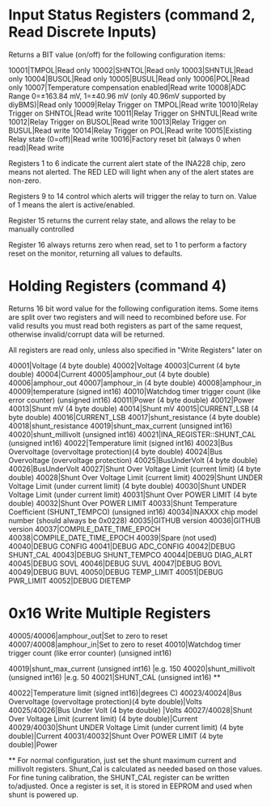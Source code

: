 # Input Status Registers (command 2, Read Discrete Inputs)

Returns a BIT value (on/off) for the following configuration items:

10001|TMPOL|Read only
10002|SHNTOL|Read only
10003|SHNTUL|Read only
10004|BUSOL|Read only
10005|BUSUL|Read only
10006|POL|Read only
10007|Temperature compensation enabled|Read write
10008|ADC Range 0=±163.84 mV, 1=±40.96 mV (only 40.96mV supported by diyBMS)|Read only
10009|Relay Trigger on TMPOL|Read write
10010|Relay Trigger on SHNTOL|Read write
10011|Relay Trigger on SHNTUL|Read write
10012|Relay Trigger on BUSOL|Read write
10013|Relay Trigger on BUSUL|Read write
10014|Relay Trigger on POL|Read write
10015|Existing Relay state (0=off)|Read write
10016|Factory reset bit (always 0 when read)|Read write

Registers 1 to 6 indicate the current alert state of the INA228 chip, zero means not alerted.  The RED LED will light when any of the alert states are non-zero.

Registers 9 to 14 control which alerts will trigger the relay to turn on.  Value of 1 means the alert is active/enabled.

Register 15 returns the current relay state, and allows the relay to be manually controlled

Register 16 always returns zero when read, set to 1 to perform a factory reset on the monitor, returning all values to defaults.


# Holding Registers (command 4)

Returns 16 bit word value for the following configuration items.  Some items are split over two registers and will need to recombined before use.
For valid results you must read both registers as part of the same request, otherwise invalid/corrupt data will be returned.

All registers are read only, unless also specified in "Write Registers" later on

40001|Voltage (4 byte double)
40002|Voltage
40003|Current (4 byte double)
40004|Current
40005|amphour_out (4 byte double)
40006|amphour_out
40007|amphour_in (4 byte double)
40008|amphour_in
40009|temperature (signed int16)
40010|Watchdog timer trigger count (like error counter) (unsigned int16)
40011|Power (4 byte double)
40012|Power
40013|Shunt mV (4 byte double)
40014|Shunt mV
40015|CURRENT_LSB (4 byte double)
40016|CURRENT_LSB
40017|shunt_resistance (4 byte double)
40018|shunt_resistance
40019|shunt_max_current  (unsigned int16)
40020|shunt_millivolt  (unsigned int16)
40021|INA_REGISTER::SHUNT_CAL (unsigned int16)
40022|Temperature limit (signed int16)
40023|Bus Overvoltage (overvoltage protection)(4 byte double)
40024|Bus Overvoltage (overvoltage protection)
40025|BusUnderVolt (4 byte double)
40026|BusUnderVolt
40027|Shunt Over Voltage Limit (current limit) (4 byte double)
40028|Shunt Over Voltage Limit (current limit) 
40029|Shunt UNDER Voltage Limit (under current limit) (4 byte double)
40030|Shunt UNDER Voltage Limit (under current limit)
40031|Shunt Over POWER LIMIT (4 byte double)
40032|Shunt Over POWER LIMIT
40033|Shunt Temperature Coefficient (SHUNT_TEMPCO) (unsigned int16)
40034|INAXXX chip model number (should always be 0x0228)
40035|GITHUB version
40036|GITHUB version
40037|COMPILE_DATE_TIME_EPOCH
40038|COMPILE_DATE_TIME_EPOCH
40039|Spare (not used)
40040|DEBUG CONFIG
40041|DEBUG ADC_CONFIG
40042|DEBUG SHUNT_CAL
40043|DEBUG SHUNT_TEMPCO
40044|DEBUG DIAG_ALRT
40045|DEBUG SOVL
40046|DEBUG SUVL
40047|DEBUG BOVL
40049|DEBUG BUVL
40050|DEBUG TEMP_LIMIT
40051|DEBUG PWR_LIMIT
40052|DEBUG DIETEMP


# 0x16 Write Multiple Registers

40005/40006|amphour_out|Set to zero to reset
40007/40008|amphour_in|Set to zero to reset
40010|Watchdog timer trigger count (like error counter) (unsigned int16)

40019|shunt_max_current  (unsigned int16) |e.g. 150
40020|shunt_millivolt  (unsigned int16) |e.g. 50
40021|SHUNT_CAL (unsigned int16) **

40022|Temperature limit (signed int16)|degrees C)
40023/40024|Bus Overvoltage (overvoltage protection)(4 byte double)|Volts
40025/40026|Bus Under Volt (4 byte double) |Volts
40027/40028|Shunt Over Voltage Limit (current limit) (4 byte double)|Current
40029/40030|Shunt UNDER Voltage Limit (under current limit) (4 byte double)|Current
40031/40032|Shunt Over POWER LIMIT (4 byte double)|Power

** For normal configuration, just set the shunt maximum current and millivolt registers.  Shunt_Cal is calculated as needed based on those values.  For fine tuning calibration, the SHUNT_CAL register can be written to/adjusted.  Once a register is set, it is stored in EEPROM and used when shunt is powered up.

